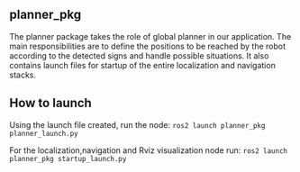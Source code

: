 ## planner_pkg
The planner package takes the role of global planner in our application. The main responsibilities are to define the positions to be reached by the robot according to the detected signs and handle possible situations.
It also contains launch files for startup of the entire localization and navigation stacks.

## How to launch
Using the launch file created, run the node:
``` ros2 launch planner_pkg planner_launch.py ```

For the localization,navigation and Rviz visualization node run:
``` ros2 launch planner_pkg startup_launch.py ```

